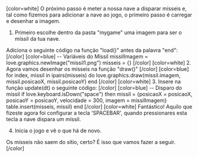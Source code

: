 [color=white]
O próximo passo é meter a nossa nave a disparar mísseis e, tal 
como fizemos para adicionar a nave ao jogo, o primeiro passo é 
carregar e desenhar a imagem.

1. Primeiro escolhe dentro da pasta "mygame" uma imagem para ser 
o míssil da tua nave. 

Adiciona o seguinte código na função "load()" antes da palavra "end":
[/color] [color=blue]
   -- Variáveis do Míssil
    missilImagem = love.graphics.newImage("missil1.png")
    misseis = {}
[/color] [color=white]
2. Agora vamos desenhar os mísseis na função "draw()"
   [/color] [color=blue]
    for index, missil in ipairs(misseis) do
       love.graphics.draw(missil.imagem, missil.posicaoX, missil.posicaoY)
    end
   [/color] [color=white]
3. Insere na função update(dt) o seguinte código:
   [/color] [color=blue]
   -- Disparo do míssil
    if love.keyboard.isDown("space") then
        missil = {posicaoX = posicaoX, posicaoY = posicaoY, velocidade = 300, imagem = missilImagem}
        table.insert(misseis, missil)
    end
   [/color] [color=white]
Fantástico! Aquilo que fizeste agora foi configurar a tecla 'SPACEBAR', 
quando pressionares esta tecla a nave dispara um míssil.


4. Inicia o jogo e vê o que há de novo.

Os mísseis não saem do sítio, certo? É isso que vamos fazer a seguir.
[/color]
